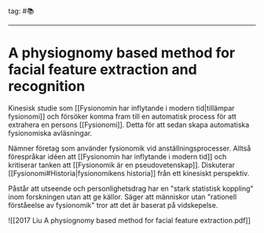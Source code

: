 tag: #📚 
- - - 
# A physiognomy based method for facial feature extraction and recognition

Kinesisk studie som [[Fysionomin har inflytande i modern tid|tillämpar fysionomi]] och försöker komma fram till en automatisk process för att extrahera en persons [[Fysionomi]]. Detta för att sedan skapa automatiska fysionomiska avläsningar. 

Nämner företag som använder fysionomik vid anställningsprocesser. Alltså förespråkar idéen att [[Fysionomin har inflytande i modern tid]] och kritiserar tanken att [[Fysionomik är en pseudovetenskap]]. Diskuterar [[Fysionomi#Historia|fysionomikens historia]] från ett kinesiskt perspektiv.

Påstår att utseende och personlighetsdrag har en "stark statistisk koppling" inom forskningen utan att ge källor. Säger att människor utan "rationell förståeelse av fysionomik" tror att det är baserat på vidskepelse. 

![[2017 Liu A physiognomy based method for facial feature extraction.pdf]]